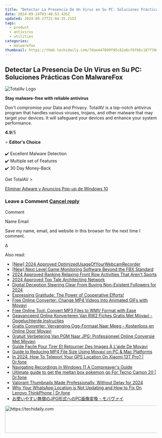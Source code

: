 ```yaml
---
title: "Detectar La Presencia De Un Virus en Su PC: Soluciones Prácticas Con MalwareFox"
date: 2024-09-24T03:40:53.426Z
updated: 2024-09-27T21:04:35.215Z
tags:
  - product
  - antivirus
  - utilities
categories:
  - malwarefox
thumbnail: https://thmb.techidaily.com/7dae447899f95c82a6cf6fb6c187f3946b55a92e5def14d160bc07a7e668b288.jpg
---
```


## Detectar La Presencia De Un Virus en Su PC: Soluciones Prácticas Con MalwareFox

![TotalAv Logo](https://www.malwarefox.com/wp-content/uploads/2024/02/totalav-svg.webp "totalav-svg")

**Stay malware-free with reliable antivirus**

Don't compromise your Data and Privacy. TotalAV is a top-notch antivirus program that handles various viruses, trojans, and other malware that may target your devices. It will safeguard your devices and enhance your system performance.

**4.9**/5

⭐ **Editor's Choice**

✔️ Excellent Malware Detection  
✔️ Multiple set of Features  
✔️ 30 Day Money-Back

[](https://tools.techidaily.com/malwarefox/products/) Get TotalAV > 

[Eliminar Adware y Anuncios Pop-up de Windows 10](https://tools.techidaily.com/malwarefox/products/)

### Leave a Comment [Cancel reply](https://tools.techidaily.com/malwarefox/products/)

Comment

Name Email 

Save my name, email, and website in this browser for the next time I comment.

Δ

<ins class="adsbygoogle"
     style="display:block"
     data-ad-format="autorelaxed"
     data-ad-client="ca-pub-7571918770474297"
     data-ad-slot="1223367746"></ins>

<ins class="adsbygoogle"
     style="display:block"
     data-ad-client="ca-pub-7571918770474297"
     data-ad-slot="8358498916"
     data-ad-format="auto"
     data-full-width-responsive="true"></ins>

<span class="atpl-alsoreadstyle">Also read:</span>
<div><ul>
<li><a href="https://video-screen-grab.techidaily.com/new-2024-approved-optimizedusageofyourwebcamrecorder/"><u>[New] 2024 Approved OptimizedUsageOfYourWebcamRecorder</u></a></li>
<li><a href="https://remote-screen-capture.techidaily.com/new-next-level-game-monitoring-software-beyond-the-fbx-standard/"><u>[New] Next Level Game Monitoring Software Beyond the FBX Standard</u></a></li>
<li><a href="https://extra-skills.techidaily.com/2024-approved-ranking-relaxing-front-row-activities-that-arent-sports/"><u>2024 Approved Ranking Relaxing Front Row Activities That Aren't Sports</u></a></li>
<li><a href="https://fox-cloud.techidaily.com/2024-approved-top-tale-architecting-network/"><u>2024 Approved Top Tale Architecting Network</u></a></li>
<li><a href="https://youtube-docs.techidaily.com/al-deception-steering-clear-from-buying-non-existent-followers-for-2024/"><u>Digital Deception Steering Clear From Buying Non-Existent Followers for 2024</u></a></li>
<li><a href="https://discover-answers.techidaily.com/expressing-gratitude-the-power-of-cooperative-efforts/"><u>Expressing Gratitude: The Power of Cooperative Efforts!</u></a></li>
<li><a href="https://discover-answers.techidaily.com/free-online-converter-change-mp4-videos-into-animated-gifs-with-movavi/"><u>Free Online Converter: Change MP4 Videos Into Animated GIFs with Movavi</u></a></li>
<li><a href="https://discover-answers.techidaily.com/free-online-tool-convert-mp3-files-to-wmv-format-with-ease/"><u>Free Online Tool: Convert MP3 Files to WMV Format with Ease</u></a></li>
<li><a href="https://discover-answers.techidaily.com/geavanceerd-online-konverteren-van-rw2-fiches-gratis-met-movavi-opgeluchterde-instructies/"><u>Geavanceerd Online Konverteren Van RW2 Fiches Gratis Met Movavi - Opgeluchterde Instructies</u></a></li>
<li><a href="https://discover-answers.techidaily.com/gratis-converter-vervanging-ogg-formaat-naar-mpeg-kostenloos-en-online-door-movavi/"><u>Gratis Converter: Vervanging Ogg-Formaat Naar Mpeg - Kostenloos en Online Door Movavi</u></a></li>
<li><a href="https://discover-answers.techidaily.com/gratuit-verbetering-van-pgm-naar-jpg-professioneel-online-conversie-met-movavi/"><u>Gratuit Verbetering Van PGM Naar JPG: Professioneel Online Conversie Met Movavi</u></a></li>
<li><a href="https://discover-answers.techidaily.com/guide-facile-pour-tirer-et-retourner-des-images-a-laide-de-movavi/"><u>Guide Facile Pour Tirer Et Retourner Des Images À L'aide De Movavi</u></a></li>
<li><a href="https://discover-answers.techidaily.com/guide-to-reducing-mp4-file-size-using-movavi-on-pc-and-mac-platforms/"><u>Guide to Reducing MP4 File Size Using Movavi on PC & Mac Platforms</u></a></li>
<li><a href="https://blog-min.techidaily.com/in-2024-how-to-teleport-your-gps-location-on-xiaomi-13t-pro-drfone-by-drfone-virtual-android/"><u>In 2024, How To Teleport Your GPS Location On Xiaomi 13T Pro? | Dr.fone</u></a></li>
<li><a href="https://desktop-recording.techidaily.com/navigating-recordings-in-windows-11-a-compreayers-guide/"><u>Navigating Recordings in Windows 11 A Compreayer's Guide</u></a></li>
<li><a href="https://android-pokemon-go.techidaily.com/ultimate-guide-to-get-the-meltan-box-pokemon-go-for-tecno-camon-20-drfone-by-drfone-virtual-android/"><u>Ultimate guide to get the meltan box pokemon go For Tecno Camon 20 | Dr.fone</u></a></li>
<li><a href="https://facebook-video-footage.techidaily.com/valorant-thumbnails-made-professionally-without-delay-for-2024/"><u>Valorant Thumbnails Made Professionally, Without Delay for 2024</u></a></li>
<li><a href="https://location-social.techidaily.com/why-your-whatsapp-location-is-not-updating-and-how-to-fix-on-lenovo-thinkphone-drfone-by-drfone-virtual-android/"><u>Why Your WhatsApp Location is Not Updating and How to Fix On Lenovo ThinkPhone | Dr.fone</u></a></li>
<li><a href="https://discover-answers.techidaily.com/jpgpc/"><u>お使いやすい無償のJPG形式へのPC画像変換 - モバヴァイ</u></a></li>
</ul></div>

<!-- affiliate ads begin -->
<a href="https://appsumo.8odi.net/c/5597632/2144272/7443" target="_top" id="2144272">
  <img src="//a.impactradius-go.com/display-ad/7443-2144272" border="0" alt="https://techidaily.com" width="728" height="90"/>
</a>
<img height="0" width="0" src="https://appsumo.8odi.net/i/5597632/2144272/7443" style="position:absolute;visibility:hidden;" border="0" />
<!-- affiliate ads end -->

